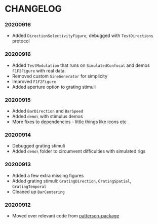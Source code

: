 # CHANGELOG

### 20200916
- Added `DirectionSelectivityFigure`, debugged with `TestDirections` protocol

### 20200916
- Added `TestModulation` that runs on `SimulatedConfocal` and demos `F1F2Figure` with real data. 
- Removed custom `SineGenerator` for simplicity
- Improved `F1F2Figure`
- Added aperture option to grating stimuli

### 20200915
- Added `BarDirection` and `BarSpeed`
- Added `demo\` with stimulus demos
- More fixes to dependencies - little things like icons etc

### 20200914
- Debugged grating stimuli
- Added `demo\` folder to circumvent difficulties with simulated rigs

### 20200913
- Added a few extra missing figures
- Added grating stimuli: `GratingDirection`, `GratingSpatial`, `GratingTemporal`
- Cleaned up `BarCentering`

### 20200912 
- Moved over relevant code from [patterson-package][old_protocols]


[old_protocols]: <https://www.github.com/sarastokes/patterson-package>